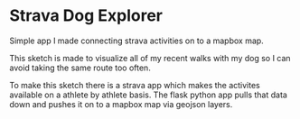 # Strava Dog Explorer
Simple app I made connecting strava activities on to a mapbox map.

This sketch is made to visualize all of my recent walks with my dog so I can avoid taking the same route too often.

To make this sketch there is a strava app which makes the activites available on a athlete by athlete basis.  The flask python app pulls that data down and pushes it on to a mapbox map via geojson layers.
